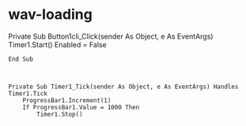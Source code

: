 # wav-loading
 Private Sub Button1cli_Click(sender As Object, e As EventArgs)
        Timer1.Start()
        Enabled = False



    End Sub



    Private Sub Timer1_Tick(sender As Object, e As EventArgs) Handles Timer1.Tick
        ProgressBar1.Increment(1)
        If ProgressBar1.Value = 1000 Then
            Timer1.Stop()
